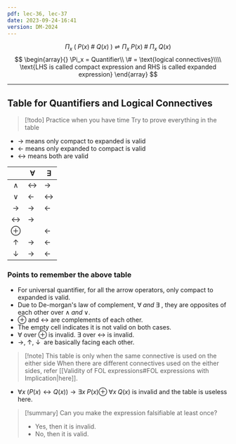 ```yaml
---
pdf: lec-36, lec-37
date: 2023-09-24-16:41
version: DM-2024
---
```


$$
\Pi_x\;(\;P(x)\; \# \; Q(x)\;) \rightleftharpoons \Pi_x\; P(x) \; \# \; \Pi_x\; Q(x)
$$
$$
\begin{array}{}
\Pi_x = Quantifier\\
\# = \text{logical connectives}\\\\
\text{LHS is called compact expression and RHS is called expanded expression}
\end{array}
$$

---
## Table for Quantifiers and Logical Connectives

> [!todo] Practice when you have time
> Try to prove everything in the table

- $\rightarrow$ means only compact to expanded is valid
- $\leftarrow$ means only expanded to compact is valid
- $\leftrightarrow$ means both are valid 

|                   | $\forall$        | $\exists$         |
|:-----------------:|-------------------|-------------------|
| $\land$           | $\leftrightarrow$ | $\rightarrow$     |
| $\lor$            | $\leftarrow$      | $\leftrightarrow$ |
| $\rightarrow$     | $\rightarrow$     | $\leftarrow$      |
| $\leftrightarrow$ | $\rightarrow$     |                   |
| $\oplus$          |                   | $\leftarrow$      |
| $\uparrow$        | $\rightarrow$     | $\leftarrow$      |
| $\downarrow$      | $\rightarrow$     | $\leftarrow$      |

### Points to remember the above table
- For universal quantifier, for all the arrow operators, only compact to expanded is valid.
- Due to De-morgan's law of complement, $\forall \; and \;\exists$ , they are opposites of each other over $\land\; and \; \lor$.
- $\oplus$ and $\leftrightarrow$ are complements of each other.
- The empty cell indicates it is not valid on both cases.
- $\forall$ over $\oplus$ is invalid. $\exists$ over $\leftrightarrow$ is invalid.
- $\rightarrow, \; \uparrow ,\; \downarrow\;$ are basically facing each other.

> [!note] This table is only when the same connective is used on the either side
> When there are different connectives used on the either sides, refer [[Validity of FOL expressions#FOL expressions with Implication|here]].

- $\forall x\; (P(x) \leftrightarrow Q(x)) \rightarrow \exists x\; P(x) \oplus \; \forall x\; Q(x)$ is invalid and the table is useless here.

> [!summary] Can you make the expression falsifiable at least once? 
> - Yes, then it is invalid. 
> - No, then it is valid.
